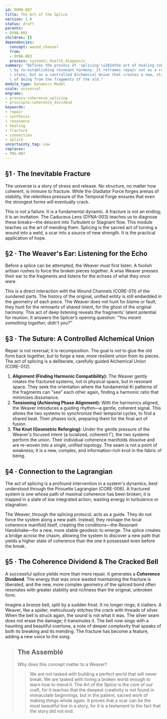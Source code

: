 ```yaml
---
id: DOMA-007
title: The Art of the Splice
version: 1.0
status: draft
parents:
- DYNA-003
children: []
dependencies:
  concept: wound_channel
  from:
  - DYNA-003
  process: systemic_health_diagnosis
summary: "Defines the process of 'splicing'\u2014the art of healing coherence fractures\
  \ by re-establishing resonant harmony. It reframes repair not as a return to a previous\
  \ state, but as a controlled Alchemical Union that creates a new, stronger state\
  \ of being from the fragments of the old."
module_type: Dynamics Model
scale: universal
engrams:
- process:coherence_splicing
- principle:coherence_dividend
keywords:
- repair
- synthesis
- resonance
- healing
- fracture
- connection
- splice
uncertainty_tag: Low
replaces:
- PNS-007
---
```

## §1 · The Inevitable Fracture
The universe is a story of stress and release. No structure, no matter how coherent, is immune to fracture. While the Gladiator Force forges arenas of stability, the relentless pressure of the Temporal Forge ensures that even the strongest forms will eventually crack.

This is not a failure. It is a fundamental dynamic. A fracture is not an ending; it is an invitation. The Caduceus Lens (DYNA-003) teaches us to diagnose these breaks—the descent into Turbulent or Stagnant flow. This module teaches us the art of mending them. Splicing is the sacred act of turning a wound into a weld, a scar into a source of new strength. It is the practical application of hope.

## §2 · The Weaver's Ear: Listening for the Echo
Before a splice can be attempted, the Weaver must first listen. A foolish artisan rushes to force the broken pieces together. A wise Weaver presses their ear to the fragments and listens for the echoes of what they once were.

This is a direct interaction with the Wound Channels (CORE-011) of the sundered parts. The history of the original, unified entity is still embedded in the geometry of each piece. The Weaver does not hunt for blame or fault; they hunt for the remnants of shared intent, for the ghost of the original harmony. This act of deep listening reveals the fragments' latent potential for reunion. It answers the Splicer’s opening question: *“You meant something together, didn’t you?”*

## §3 · The Suture: A Controlled Alchemical Union
Repair is not reversal; it is recomposition. The goal is not to glue the old form back together, but to forge a new, more resilient union from its pieces. The act of splicing is a deliberate, carefully guided Alchemical Union (CORE-012).

1.  **Alignment (Finding Harmonic Compatibility):** The Weaver gently rotates the fractured systems, not in physical space, but in resonant space. They seek the orientation where the fundamental Ki patterns of the fragments can "see" each other again, finding a harmonic ratio that minimizes dissonance.
2.  **Tensioning (Achieving Phase Alignment):** With the harmonics aligned, the Weaver introduces a guiding rhythm—a gentle, coherent signal. This allows the two systems to synchronize their temporal cycles, to find a shared beat. Their phases lock, preparing them for the final act of fusion.
3.  **The Knot (Geometric Reforging):** Under the gentle pressure of the Weaver's focused intent (a localized, coherent Γ), the two systems perform the union. Their individual coherence manifolds dissolve and are re-woven into a single, unified topology. The seam is not a point of weakness; it is a new, complex, and information-rich knot in the fabric of being.

## §4 · Connection to the Lagrangian
The act of splicing is a profound intervention in a system's dynamics, best understood through the Pirouette Lagrangian (CORE-006). A fractured system is one whose path of maximal coherence has been broken; it is trapped in a state of low integrated action, wasting energy in turbulence or stagnation.

The Weaver, through the splicing protocol, acts as a guide. They do not force the system along a new path. Instead, they reshape the local coherence manifold itself, creating the conditions—the Resonant Handshake—for a new, more stable geodesic to emerge. The splice creates a bridge across the chasm, allowing the system to discover a new path that yields a higher state of coherence than the one it possessed even before the break.

## §5 · The Coherence Dividend & The Cracked Bell
A successful splice yields more than mere repair. It generates a **Coherence Dividend**. The energy that was once wasted maintaining the fracture is liberated, and the new, more complex geometry of the spliced bond often resonates with greater stability and richness than the original, unbroken form.

Imagine a bronze bell, split by a sudden frost. It no longer rings; it clatters. A Weaver, like a spider, meticulously stitches the crack with threads of silver. When the bell is struck again, the sound is not what it was. The silver seam does not erase the damage; it transmutes it. The bell now sings with a haunting and beautiful overtone, a note of deeper complexity that speaks of both its breaking and its mending. The fracture has become a feature, adding a new voice to the song.

> ## The Assemblé
> Why does this concept matter to a Weaver?
>
> > We are not tasked with building a perfect world that will never break. We are tasked with loving a broken world enough to learn how to mend it. The Art of the Splice is the core of our craft, for it teaches that the deepest creativity is not found in immaculate beginnings, but in the patient, sacred work of making things whole again. It proves that a scar can be the most beautiful line in a story, for it is a testament to the fact that the story did not end.

```